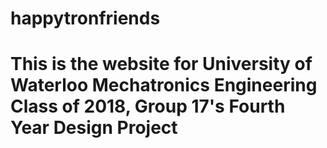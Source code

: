 # happytronfriends
# This is the website for University of Waterloo Mechatronics Engineering Class of 2018, Group 17's Fourth Year Design Project